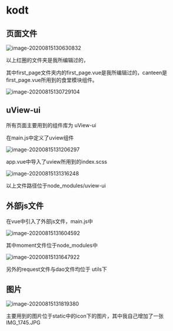 # kodt

## 页面文件

![image-20200815130630832](C:\Users\86132\AppData\Roaming\Typora\typora-user-images\image-20200815130630832.png)

以上红圈的文件夹是我所编辑过的，

其中first_page文件夹内的first_page.vue是我所编辑过的，canteen是first_page.vue所用到的食堂模块组件。

![image-20200815130729104](C:\Users\86132\AppData\Roaming\Typora\typora-user-images\image-20200815130729104.png)

## uView-ui

所有页面主要用到的组件库为 uView-ui

在main.js中定义了uview组件

![image-20200815131206297](C:\Users\86132\AppData\Roaming\Typora\typora-user-images\image-20200815131206297.png)

app.vue中导入了uview所用到的index.scss

![image-20200815131316248](C:\Users\86132\AppData\Roaming\Typora\typora-user-images\image-20200815131316248.png)

以上文件路径位于node_modules/uview-ui

## 外部js文件

在vue中引入了外部js文件，main.js中

![image-20200815131604592](C:\Users\86132\AppData\Roaming\Typora\typora-user-images\image-20200815131604592.png)



其中moment文件位于node_modules中

![image-20200815131647922](C:\Users\86132\AppData\Roaming\Typora\typora-user-images\image-20200815131647922.png)

另外的request文件与dao文件均位于 utils下

## 图片

![image-20200815131819380](C:\Users\86132\AppData\Roaming\Typora\typora-user-images\image-20200815131819380.png)

主要用到的图片位于static中的icon下的图片，其中我自己增加了一张IMG_1745.JPG

